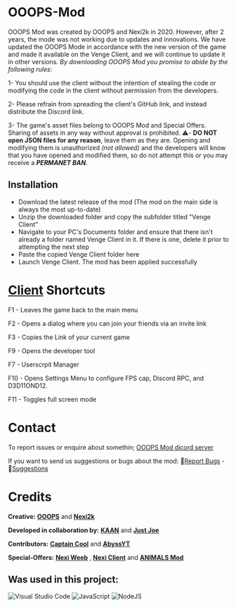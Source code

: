 # OOOPS-Mod
OOOPS Mod was created by OOOPS and Nexi2k in 2020. However, after 2 years, the mode was not working due to updates and innovations. We have updated the OOOPS Mode in accordance with the new version of the game and made it available on the Venge Client, and we will continue to update it in other versions. *By downloading OOOPS Mod you promise to abide by the following rules:*

1- You should use the client without the intention of stealing the code or modifying the code in the client without permission from the developers.

2- Please refrain from spreading the client's GitHub link, and instead distribute the Discord link. 

3- The game's asset files belong to OOOPS Mod and Special Offers. Sharing of assets in any way without approval is prohibited.
⚠️- **DO NOT open JSON files for any reason**, leave them as they are. Opening and modifying them is unauthorized _(not allowed)_ and the developers will know that you have opened and modified them, so do not attempt this or you may receive a _**PERMANET BAN**_.
  
## Installation  <a name="installation"></a>

- Download the latest release of the mod (The mod on the main side is always the most up-to-date)
- Unzip the downloaded folder and copy the subfolder titled "Venge Client"
- Navigate to your PC's Documents folder and ensure that there isn't already a folder named Venge Client in it. If there is one, delete it prior to attempting the next step 
- Paste the copied Venge Client folder here
- Launch Venge Client. The mod has been applied successfully

# [Client](https://social.venge.io/client) Shortcuts
F1 - Leaves the game back to the main menu

F2 - Opens a dialog where you can join your friends via an invite link

F3 - Copies the Link of your current game

F9 - Opens the developer tool

F7 - Userscrpit Manager

F10 - Opens Settings Menu to configure FPS cap, Discord RPC, and D3D11OND12.

F11 - Toggles full screen mode

# Contact
To report issues or enquire about somethin; [OOOPS Mod dicord server](https://youtube.com/@OOOPSio?si=KjjgGN1gNQo6A8sd)

If you want to send us suggestions or bugs about the mod:
🐞[Report Bugs](https://github.com/sheeshKAAN/OOOPS-mod/issues/3) - 💭[Suggestions](https://github.com/sheeshKAAN/OOOPS-mod/issues/4)
#  Credits
**Creative:**
**[OOOPS](https://youtube.com/@OOOPSio?si=KjjgGN1gNQo6A8sd)** and **[Nexi2k](https://github.com/NeXiDE)** 


**Developed in collaboration by:** 
**[KAAN](https://github.com/sheeshKAAN)** and **[Just Joe](https://github.com/JustxJoe)**

**Contributors:**
**[Captain Cool](https://github.com/Capta1nCool)** and **[AbyssYT](https://github.com/AbyssYT6)**
 

**Special-Offers:** **[Nexi Weeb](https://github.com/JustxJoe/NeXi-Weeb)** , **[Nexi Client]()** and **[ANIMALS Mod]()**
 
## Was used in this project:
![Visual Studio Code](https://img.shields.io/badge/Visual%20Studio%20Code-0078d7.svg?style=for-the-badge&logo=visual-studio-code&logoColor=white) ![JavaScript](https://img.shields.io/badge/javascript-%23323330.svg?style=for-the-badge&logo=javascript&logoColor=%23F7DF1E) ![NodeJS](https://img.shields.io/badge/node.js-6DA55F?style=for-the-badge&logo=node.js&logoColor=white)
